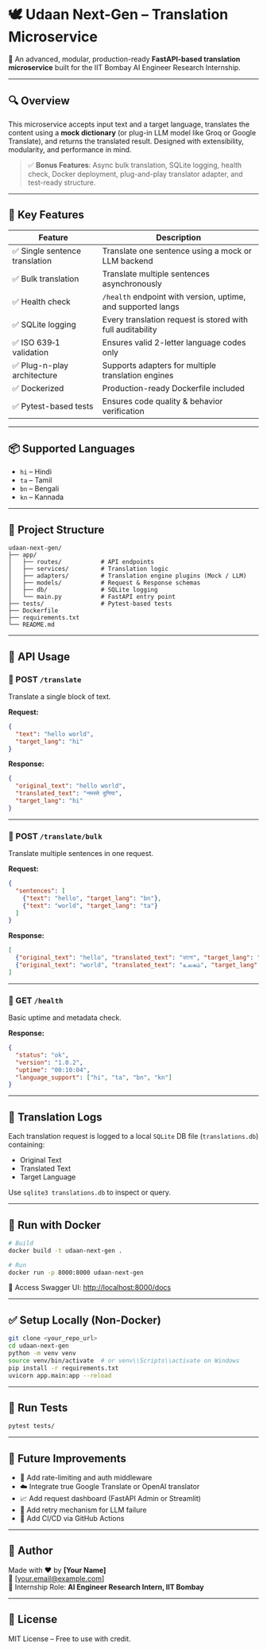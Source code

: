 # 🕊️ Udaan Next-Gen – Translation Microservice

🚀 An advanced, modular, production-ready **FastAPI-based translation microservice** built for the IIT Bombay AI Engineer Research Internship.

---

## 🔍 Overview

This microservice accepts input text and a target language, translates the content using a **mock dictionary** (or plug-in LLM model like Groq or Google Translate), and returns the translated result. Designed with extensibility, modularity, and performance in mind.

> ✅ **Bonus Features**: Async bulk translation, SQLite logging, health check, Docker deployment, plug-and-play translator adapter, and test-ready structure.

---

## 🧠 Key Features

| Feature                    | Description |
|---------------------------|-------------|
| ✅ Single sentence translation | Translate one sentence using a mock or LLM backend |
| ✅ Bulk translation         | Translate multiple sentences asynchronously |
| ✅ Health check             | `/health` endpoint with version, uptime, and supported langs |
| ✅ SQLite logging           | Every translation request is stored with full auditability |
| ✅ ISO 639‑1 validation     | Ensures valid 2-letter language codes only |
| ✅ Plug-n-play architecture | Supports adapters for multiple translation engines |
| ✅ Dockerized               | Production-ready Dockerfile included |
| ✅ Pytest-based tests       | Ensures code quality & behavior verification |

---

## 📦 Supported Languages

- `hi` – Hindi  
- `ta` – Tamil  
- `bn` – Bengali  
- `kn` – Kannada  

---

## 📁 Project Structure

```
udaan-next-gen/
├── app/
│   ├── routes/           # API endpoints
│   ├── services/         # Translation logic
│   ├── adapters/         # Translation engine plugins (Mock / LLM)
│   ├── models/           # Request & Response schemas
│   ├── db/               # SQLite logging
│   └── main.py           # FastAPI entry point
├── tests/                # Pytest-based tests
├── Dockerfile
├── requirements.txt
└── README.md
```

---

## 🚀 API Usage

### 🔹 POST `/translate`

Translate a single block of text.

**Request:**
```json
{
  "text": "hello world",
  "target_lang": "hi"
}
```

**Response:**
```json
{
  "original_text": "hello world",
  "translated_text": "नमस्ते दुनिया",
  "target_lang": "hi"
}
```

---

### 🔹 POST `/translate/bulk`

Translate multiple sentences in one request.

**Request:**
```json
{
  "sentences": [
    {"text": "hello", "target_lang": "bn"},
    {"text": "world", "target_lang": "ta"}
  ]
}
```

**Response:**
```json
[
  {"original_text": "hello", "translated_text": "হ্যালো", "target_lang": "bn"},
  {"original_text": "world", "translated_text": "உலகம்", "target_lang": "ta"}
]
```

---

### 🔹 GET `/health`

Basic uptime and metadata check.

**Response:**
```json
{
  "status": "ok",
  "version": "1.0.2",
  "uptime": "00:10:04",
  "language_support": ["hi", "ta", "bn", "kn"]
}
```

---

## 💾 Translation Logs

Each translation request is logged to a local `SQLite` DB file (`translations.db`) containing:

- Original Text  
- Translated Text  
- Target Language  

Use `sqlite3 translations.db` to inspect or query.

---

## 🐳 Run with Docker

```bash
# Build
docker build -t udaan-next-gen .

# Run
docker run -p 8000:8000 udaan-next-gen
```

📍 Access Swagger UI: [http://localhost:8000/docs](http://localhost:8000/docs)

---

## ✅ Setup Locally (Non-Docker)

```bash
git clone <your_repo_url>
cd udaan-next-gen
python -m venv venv
source venv/bin/activate  # or venv\\Scripts\\activate on Windows
pip install -r requirements.txt
uvicorn app.main:app --reload
```

---

## 🧪 Run Tests

```bash
pytest tests/
```

---

## 🧠 Future Improvements

- 🔐 Add rate-limiting and auth middleware  
- ☁️ Integrate true Google Translate or OpenAI translator  
- 📈 Add request dashboard (FastAPI Admin or Streamlit)  
- 🔄 Add retry mechanism for LLM failure  
- 🔄 Add CI/CD via GitHub Actions  

---

## 👤 Author

Made with ❤️ by **[Your Name]**  
📧 [your.email@example.com]  
🎯 Internship Role: **AI Engineer Research Intern, IIT Bombay**

---

## 🏁 License

MIT License – Free to use with credit.


